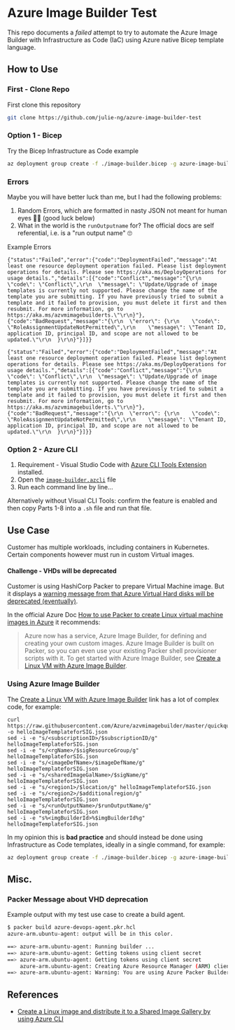 # Azure Image Builder Test

This repo documents a _failed_ attempt to try to automate the Azure Image Builder with Infrastructure as Code (IaC) using Azure native Bicep template language.

## How to Use

### First - Clone Repo

First clone this repository

```bash
git clone https://github.com/julie-ng/azure-image-builder-test
```

### Option 1 - Bicep

Try the Bicep Infrastructure as Code example

```bash
az deployment group create -f ./image-builder.bicep -g azure-image-builder-rg
```

### Errors

Maybe you will have better luck than me, but I had the following problems:

1. Random Errors, which are formatted in nasty JSON not meant for human eyes 😵‍💫 (good luck below)
2. What in the world is the `runOutputname` for? The official docs are self referential, i.e. is a "run output name" 🙄
  
Example Errors

```
{"status":"Failed","error":{"code":"DeploymentFailed","message":"At least one resource deployment operation failed. Please list deployment operations for details. Please see https://aka.ms/DeployOperations for usage details.","details":[{"code":"Conflict","message":"{\r\n  \"code\": \"Conflict\",\r\n  \"message\": \"Update/Upgrade of image templates is currently not supported. Please change the name of the template you are submitting. If you have previously tried to submit a template and it failed to provision, you must delete it first and then resubmit. For more information, go to https://aka.ms/azvmimagebuilderts.\"\r\n}"},{"code":"BadRequest","message":"{\r\n  \"error\": {\r\n    \"code\": \"RoleAssignmentUpdateNotPermitted\",\r\n    \"message\": \"Tenant ID, application ID, principal ID, and scope are not allowed to be updated.\"\r\n  }\r\n}"}]}}
```

```
{"status":"Failed","error":{"code":"DeploymentFailed","message":"At least one resource deployment operation failed. Please list deployment operations for details. Please see https://aka.ms/DeployOperations for usage details.","details":[{"code":"Conflict","message":"{\r\n  \"code\": \"Conflict\",\r\n  \"message\": \"Update/Upgrade of image templates is currently not supported. Please change the name of the template you are submitting. If you have previously tried to submit a template and it failed to provision, you must delete it first and then resubmit. For more information, go to https://aka.ms/azvmimagebuilderts.\"\r\n}"},{"code":"BadRequest","message":"{\r\n  \"error\": {\r\n    \"code\": \"RoleAssignmentUpdateNotPermitted\",\r\n    \"message\": \"Tenant ID, application ID, principal ID, and scope are not allowed to be updated.\"\r\n  }\r\n}"}]}}
```

### Option 2 - Azure CLI

1. Requirement - Visual Studio Code with [Azure CLI Tools Extension](https://marketplace.visualstudio.com/items?itemName=ms-vscode.azurecli) installed.
2. Open the [`image-builder.azcli`](./image-builder.azcli) file
3. Run each command line by line…

Alternatively without Visual CLI Tools: confirm the feature is enabled and then copy Parts 1-8 into a `.sh` file and run that file.

## Use Case

Customer has multiple workloads, including containers in Kubernetes. Certain components however must run in custom Virtual images.

#### Challenge - VHDs will be deprecated

Customer is using HashiCorp Packer to prepare Virtual Machine image. But it displays a [warning message from that Azure Virtual Hard disks will be deprecated (eventually)](https://www.packer.io/docs/builders/azure/arm#azure-arm-builder-specific-options).

In the official Azure Doc [How to use Packer to create Linux virtual machine images in Azure](https://docs.microsoft.com/azure/virtual-machines/linux/build-image-with-packer) it recommends:
> Azure now has a service, Azure Image Builder, for defining and creating your own custom images. Azure Image Builder is built on Packer, so you can even use your existing Packer shell provisioner scripts with it. To get started with Azure Image Builder, see [Create a Linux VM with Azure Image Builder](https://docs.microsoft.com/azure/virtual-machines/linux/image-builder).


### Using Azure Image Builder

The [Create a Linux VM with Azure Image Builder](https://docs.microsoft.com/en-us/azure/virtual-machines/linux/image-builder) link has a lot of complex code, for example:

```
curl https://raw.githubusercontent.com/Azure/azvmimagebuilder/master/quickquickstarts/1_Creating_a_Custom_Linux_Shared_Image_Gallery_Image/helloImageTemplateforSIG.json -o helloImageTemplateforSIG.json
sed -i -e "s/<subscriptionID>/$subscriptionID/g" helloImageTemplateforSIG.json
sed -i -e "s/<rgName>/$sigResourceGroup/g" helloImageTemplateforSIG.json
sed -i -e "s/<imageDefName>/$imageDefName/g" helloImageTemplateforSIG.json
sed -i -e "s/<sharedImageGalName>/$sigName/g" helloImageTemplateforSIG.json
sed -i -e "s/<region1>/$location/g" helloImageTemplateforSIG.json
sed -i -e "s/<region2>/$additionalregion/g" helloImageTemplateforSIG.json
sed -i -e "s/<runOutputName>/$runOutputName/g" helloImageTemplateforSIG.json
sed -i -e "s%<imgBuilderId>%$imgBuilderId%g" helloImageTemplateforSIG.json
```

In my opinion this is **bad practice** and should instead be done using Infrastructure as Code templates, ideally in a single command, for example:

```bash
az deployment group create -f ./image-builder.bicep -g azure-image-builder-rg
```


## Misc.

### Packer Message about VHD deprecation

Example output with my test use case to create a build agent.

```bash
$ packer build azure-devops-agent.pkr.hcl
azure-arm.ubuntu-agent: output will be in this color.

==> azure-arm.ubuntu-agent: Running builder ...
==> azure-arm.ubuntu-agent: Getting tokens using client secret
==> azure-arm.ubuntu-agent: Getting tokens using client secret
    azure-arm.ubuntu-agent: Creating Azure Resource Manager (ARM) client ...
==> azure-arm.ubuntu-agent: Warning: You are using Azure Packer Builder to create VHDs which is being deprecated, consider using Managed Images. Learn more https://www.packer.io/docs/builders/azure/arm#azure-arm-builder-specific-options
```

## References

- [Create a Linux image and distribute it to a Shared Image Gallery by using Azure CLI](https://docs.microsoft.com/azure/virtual-machines/linux/image-builder)

